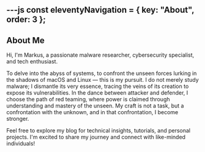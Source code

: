 ---js
const eleventyNavigation = {
	key: "About",
	order: 3
};
---
## About Me

Hi, I'm Markus, a passionate malware researcher, cybersecurity specialist, and tech enthusiast.

To delve into the abyss of systems, to confront the unseen forces lurking in the shadows of macOS and Linux — this is my pursuit. I do not merely study malware; I dismantle its very essence, tracing the veins of its creation to expose its vulnerabilities. In the dance between attacker and defender, I choose the path of red teaming, where power is claimed through understanding and mastery of the unseen. My craft is not a task, but a confrontation with the unknown, and in that confrontation, I become stronger.

Feel free to explore my blog for technical insights, tutorials, and personal projects. I'm excited to share my journey and connect with like-minded individuals!